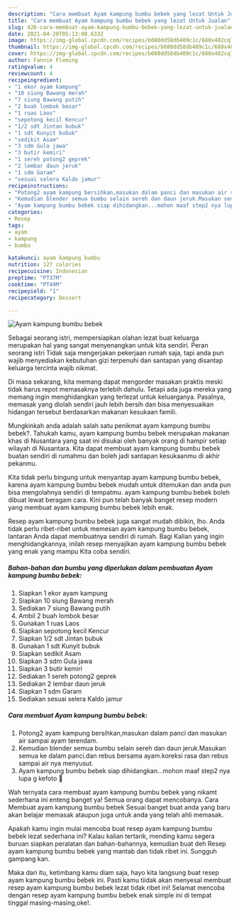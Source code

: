 ```yaml
---
description: "Cara membuat Ayam kampung bumbu bebek yang lezat Untuk Jualan"
title: "Cara membuat Ayam kampung bumbu bebek yang lezat Untuk Jualan"
slug: 426-cara-membuat-ayam-kampung-bumbu-bebek-yang-lezat-untuk-jualan
date: 2021-04-20T05:13:08.633Z
image: https://img-global.cpcdn.com/recipes/b080dd58db409c1c/680x482cq70/ayam-kampung-bumbu-bebek-foto-resep-utama.jpg
thumbnail: https://img-global.cpcdn.com/recipes/b080dd58db409c1c/680x482cq70/ayam-kampung-bumbu-bebek-foto-resep-utama.jpg
cover: https://img-global.cpcdn.com/recipes/b080dd58db409c1c/680x482cq70/ayam-kampung-bumbu-bebek-foto-resep-utama.jpg
author: Fannie Fleming
ratingvalue: 4
reviewcount: 4
recipeingredient:
- "1 ekor ayam kampung"
- "10 siung Bawang merah"
- "7 siung Bawang putih"
- "2 buah lombok besar"
- "1 ruas Laos"
- "sepotong kecil Kencur"
- "1/2 sdt Jintan bubuk"
- "1 sdt Kunyit bubuk"
- "sedikit Asam"
- "3 sdm Gula jawa"
- "3 butir kemiri"
- "1 sereh potong2 geprek"
- "2 lembar daun jeruk"
- "1 sdm Garam"
- "sesuai selera Kaldo jamur"
recipeinstructions:
- "Potong2 ayam kampung bersihkan,masukan dalam panci dan masukan air sampai ayam terendam."
- "Kemudian blender semua bumbu selain sereh dan daun jeruk.Masukan semua ke dalam panci.dan rebus bersama ayam.koreksi rasa dan rebus sampai air nya menyusut."
- "Ayam kampung bumbu bebek siap dihidangkan...mohon maaf step2 nya lupa g kefoto 🙏"
categories:
- Resep
tags:
- ayam
- kampung
- bumbu

katakunci: ayam kampung bumbu 
nutrition: 127 calories
recipecuisine: Indonesian
preptime: "PT37M"
cooktime: "PT49M"
recipeyield: "1"
recipecategory: Dessert

---
```



![Ayam kampung bumbu bebek](https://img-global.cpcdn.com/recipes/b080dd58db409c1c/680x482cq70/ayam-kampung-bumbu-bebek-foto-resep-utama.jpg)

Sebagai seorang istri, mempersiapkan olahan lezat buat keluarga merupakan hal yang sangat menyenangkan untuk kita sendiri. Peran seorang istri Tidak saja mengerjakan pekerjaan rumah saja, tapi anda pun wajib menyediakan kebutuhan gizi terpenuhi dan santapan yang disantap keluarga tercinta wajib nikmat.

Di masa  sekarang, kita memang dapat mengorder masakan praktis meski tidak harus repot memasaknya terlebih dahulu. Tetapi ada juga mereka yang memang ingin menghidangkan yang terlezat untuk keluarganya. Pasalnya, memasak yang diolah sendiri jauh lebih bersih dan bisa menyesuaikan hidangan tersebut berdasarkan makanan kesukaan famili. 



Mungkinkah anda adalah salah satu penikmat ayam kampung bumbu bebek?. Tahukah kamu, ayam kampung bumbu bebek merupakan makanan khas di Nusantara yang saat ini disukai oleh banyak orang di hampir setiap wilayah di Nusantara. Kita dapat membuat ayam kampung bumbu bebek buatan sendiri di rumahmu dan boleh jadi santapan kesukaanmu di akhir pekanmu.

Kita tidak perlu bingung untuk menyantap ayam kampung bumbu bebek, karena ayam kampung bumbu bebek mudah untuk ditemukan dan anda pun bisa mengolahnya sendiri di tempatmu. ayam kampung bumbu bebek boleh dibuat lewat beragam cara. Kini pun telah banyak banget resep modern yang membuat ayam kampung bumbu bebek lebih enak.

Resep ayam kampung bumbu bebek juga sangat mudah dibikin, lho. Anda tidak perlu ribet-ribet untuk memesan ayam kampung bumbu bebek, lantaran Anda dapat membuatnya sendiri di rumah. Bagi Kalian yang ingin menghidangkannya, inilah resep menyajikan ayam kampung bumbu bebek yang enak yang mampu Kita coba sendiri.

<!--inarticleads1-->

##### Bahan-bahan dan bumbu yang diperlukan dalam pembuatan Ayam kampung bumbu bebek:

1. Siapkan 1 ekor ayam kampung
1. Siapkan 10 siung Bawang merah
1. Sediakan 7 siung Bawang putih
1. Ambil 2 buah lombok besar
1. Gunakan 1 ruas Laos
1. Siapkan sepotong kecil Kencur
1. Siapkan 1/2 sdt Jintan bubuk
1. Gunakan 1 sdt Kunyit bubuk
1. Siapkan sedikit Asam
1. Siapkan 3 sdm Gula jawa
1. Siapkan 3 butir kemiri
1. Sediakan 1 sereh potong2 geprek
1. Sediakan 2 lembar daun jeruk
1. Siapkan 1 sdm Garam
1. Sediakan sesuai selera Kaldo jamur




<!--inarticleads2-->

##### Cara membuat Ayam kampung bumbu bebek:

1. Potong2 ayam kampung bersihkan,masukan dalam panci dan masukan air sampai ayam terendam.
1. Kemudian blender semua bumbu selain sereh dan daun jeruk.Masukan semua ke dalam panci.dan rebus bersama ayam.koreksi rasa dan rebus sampai air nya menyusut.
1. Ayam kampung bumbu bebek siap dihidangkan...mohon maaf step2 nya lupa g kefoto 🙏




Wah ternyata cara membuat ayam kampung bumbu bebek yang nikamt sederhana ini enteng banget ya! Semua orang dapat mencobanya. Cara Membuat ayam kampung bumbu bebek Sesuai banget buat anda yang baru akan belajar memasak ataupun juga untuk anda yang telah ahli memasak.

Apakah kamu ingin mulai mencoba buat resep ayam kampung bumbu bebek lezat sederhana ini? Kalau kalian tertarik, mending kamu segera buruan siapkan peralatan dan bahan-bahannya, kemudian buat deh Resep ayam kampung bumbu bebek yang mantab dan tidak ribet ini. Sungguh gampang kan. 

Maka dari itu, ketimbang kamu diam saja, hayo kita langsung buat resep ayam kampung bumbu bebek ini. Pasti kamu tiidak akan menyesal membuat resep ayam kampung bumbu bebek lezat tidak ribet ini! Selamat mencoba dengan resep ayam kampung bumbu bebek enak simple ini di tempat tinggal masing-masing,oke!.


